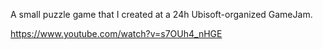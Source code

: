 A small puzzle game that I created at a 24h Ubisoft-organized GameJam.

https://www.youtube.com/watch?v=s7OUh4_nHGE
